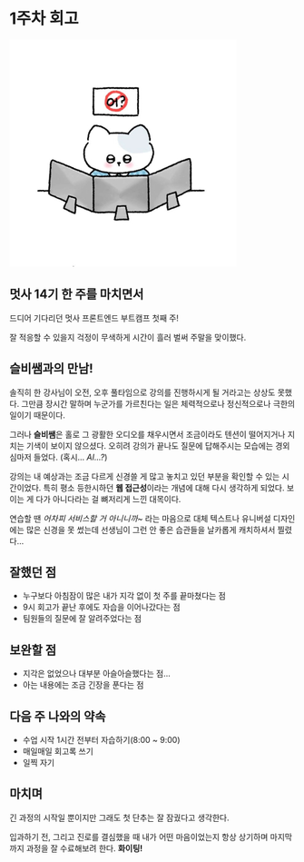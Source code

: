 # 1주차 회고
![이미지](../assets/coding.jpg)

## 멋사 14기 한 주를 마치면서
드디어 기다리던 멋사 프론트엔드 부트캠프 첫째 주!

잘 적응할 수 있을지 걱정이 무색하게 시간이 흘러 벌써 주말을 맞이했다.


## 슬비쌤과의 만남!
솔직히 한 강사님이 오전, 오후 풀타임으로 강의를 진행하시게 될 거라고는 상상도 못했다. 그만큼 장시간 말하며 누군가를 가르친다는 일은 체력적으로나 정신적으로나 극한의 일이기 때문이다.

그러나 **슬비쌤**은 홀로 그 광활한 오디오를 채우시면서 조금이라도 텐션이 떨어지거나 지치는 기색이 보이지 않으셨다. 오히려 강의가 끝나도 질문에 답해주시는 모습에는 경외심마저 들었다. (혹시... *AI...?*)

강의는 내 예상과는 조금 다르게 신경쓸 게 많고 놓치고 있던 부분을 확인할 수 있는 시간이었다. 특히 평소 등한시하던 **웹 접근성**이라는 개념에 대해 다시 생각하게 되었다. 보이는 게 다가 아니다라는 걸 뼈저리게 느낀 대목이다.

연습할 땐 *어차피 서비스할 거 아니니까~* 라는 마음으로 대체 텍스트나 유니버설 디자인에는 많은 신경을 못 썼는데 선생님이 그런 안 좋은 습관들을 날카롭게 캐치하셔서 찔렸다...


## 잘했던 점
- 누구보다 아침잠이 많은 내가 지각 없이 첫 주를 끝마쳤다는 점
- 9시 회고가 끝난 후에도 자습을 이어나갔다는 점
- 팀원들의 질문에 잘 알려주었다는 점


## 보완할 점
- 지각은 없었으나 대부분 아슬아슬했다는 점...
- 아는 내용에는 조금 긴장을 푼다는 점


## 다음 주 나와의 약속
- 수업 시작 1시간 전부터 자습하기(8:00 ~ 9:00)
- 매일매일 회고록 쓰기
- 일찍 자기


## 마치며
긴 과정의 시작일 뿐이지만 그래도 첫 단추는 잘 잠궜다고 생각한다.

입과하기 전, 그리고 진로를 결심했을 때 내가 어떤 마음이었는지 항상 상기하며 마지막까지 과정을 잘 수료해보려 한다. **화이팅!**
